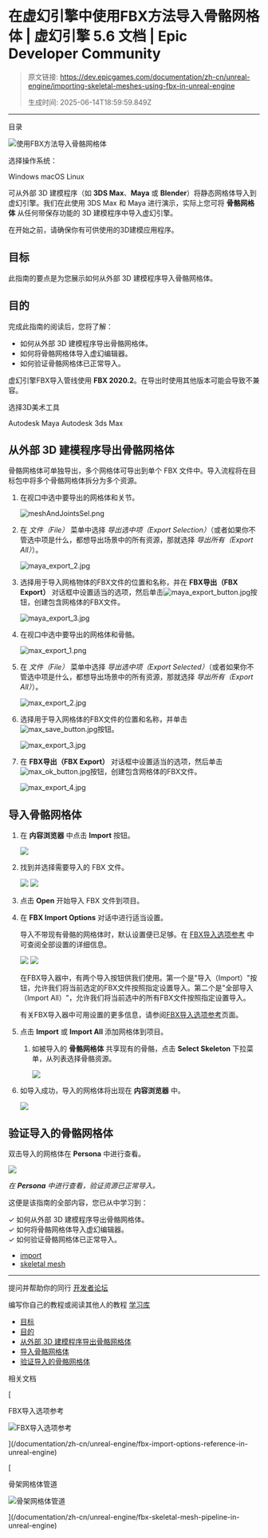 # 在虚幻引擎中使用FBX方法导入骨骼网格体 | 虚幻引擎 5.6 文档 | Epic Developer Community

> 原文链接: https://dev.epicgames.com/documentation/zh-cn/unreal-engine/importing-skeletal-meshes-using-fbx-in-unreal-engine
> 
> 生成时间: 2025-06-14T18:59:59.849Z

---

目录

![使用FBX方法导入骨骼网格体](https://dev.epicgames.com/community/api/documentation/image/397b88b1-f432-46d3-9a52-88c8fbe29d3b?resizing_type=fill&width=1920&height=335)

选择操作系统：

Windows macOS Linux

可从外部 3D 建模程序（如 **3DS Max**、**Maya** 或 **Blender**）将静态网格体导入到虚幻引擎。我们在此使用 3DS Max 和 Maya 进行演示，实际上您可将 **骨骼网格体** 从任何带保存功能的 3D 建模程序中导入虚幻引擎。

在开始之前，请确保你有可供使用的3D建模应用程序。

## 目标

此指南的要点是为您展示如何从外部 3D 建模程序导入骨骼网格体。

## 目的

完成此指南的阅读后，您将了解：

-   如何从外部 3D 建模程序导出骨骼网格体。
-   如何将骨骼网格体导入虚幻编辑器。
-   如何验证骨骼网格体已正常导入。

虚幻引擎FBX导入管线使用 **FBX 2020.2**。在导出时使用其他版本可能会导致不兼容。

选择3D美术工具

Autodesk Maya Autodesk 3ds Max

## 从外部 3D 建模程序导出骨骼网格体

骨骼网格体可单独导出，多个网格体可导出到单个 FBX 文件中。导入流程将在目标包中将多个骨骼网格体拆分为多个资源。

1.  在视口中选中要导出的网格体和关节。
    
    ![meshAndJointsSel.png](https://d1iv7db44yhgxn.cloudfront.net/documentation/images/0f6ffbd4-8b76-46ef-ba7f-9d5889a67e04/meshandjointssel.png)
2.  在 *文件（File）* 菜单中选择 *导出选中项（Export Selection）*（或者如果你不管选中项是什么，都想导出场景中的所有资源，那就选择 *导出所有（Export All）*）。
    
    ![maya_export_2.jpg](https://d1iv7db44yhgxn.cloudfront.net/documentation/images/6a019aca-7c93-4e62-afc0-e008122ef28b/maya_export_2.jpg)
3.  选择用于导入网格物体的FBX文件的位置和名称，并在 **FBX导出（FBX Export）** 对话框中设置适当的选项，然后单击![maya_export_button.jpg](https://d1iv7db44yhgxn.cloudfront.net/documentation/images/31b959e5-8668-4c92-8c56-5265bcfaf650/maya_export_button.jpg)按钮，创建包含网格体的FBX文件。
    
    ![maya_export_3.jpg](https://d1iv7db44yhgxn.cloudfront.net/documentation/images/9f510492-f848-4050-a82f-fe01538fae2f/maya_export_3.jpg)

1.  在视口中选中要导出的网格体和骨骼。
    
    ![max_export_1.png](https://d1iv7db44yhgxn.cloudfront.net/documentation/images/bc0c30de-dd68-4667-9f85-0397016ba9f3/max_export_1.png)
2.  在 *文件（File）* 菜单中选择 *导出选中项（Export Selected）*（或者如果你不管选中项是什么，都想导出场景中的所有资源，那就选择 *导出所有（Export All）*）。
    
    ![max_export_2.jpg](https://d1iv7db44yhgxn.cloudfront.net/documentation/images/b59db3e8-5e1b-47ce-924b-658e1bddfecd/max_export_2.jpg)
3.  选择用于导入网格体的FBX文件的位置和名称，并单击![max_save_button.jpg](https://d1iv7db44yhgxn.cloudfront.net/documentation/images/58cf2e42-8f2f-4e5e-9d6d-6bcbaa324bfe/max_save_button.jpg)按钮。
    
    ![max_export_3.jpg](https://d1iv7db44yhgxn.cloudfront.net/documentation/images/2593fafa-d425-4acf-b6d8-c73b77d31712/max_export_3.jpg)
4.  在 **FBX导出（FBX Export）** 对话框中设置适当的选项，然后单击![max_ok_button.jpg](https://d1iv7db44yhgxn.cloudfront.net/documentation/images/b5e1125b-07aa-4c6d-885b-2900e5171993/max_ok_button.jpg)按钮，创建包含网格体的FBX文件。
    
    ![max_export_4.jpg](https://d1iv7db44yhgxn.cloudfront.net/documentation/images/e633301e-3fc1-49bf-82d6-8e8ddf0edba9/max_export_4.jpg)

## 导入骨骼网格体

1.  在 **内容浏览器** 中点击 **Import** 按钮。
    
    ![](https://d1iv7db44yhgxn.cloudfront.net/documentation/images/540d516b-c838-4f7f-a641-ee38cb3e5337/importbutton_ui.png)
2.  找到并选择需要导入的 FBX 文件。
    
    ![](https://d1iv7db44yhgxn.cloudfront.net/documentation/images/99bc9373-efbf-4a33-a9e9-a23740a69af8/importskeletalmesh_windows.png) ![](https://d1iv7db44yhgxn.cloudfront.net/documentation/images/98c7c583-9c27-44bc-8946-c48ab5c3c5bd/importskeletalmesh_mac.png)
3.  点击 **Open** 开始导入 FBX 文件到项目。
    
4.  在 **FBX Import Options** 对话中进行适当设置。
    
    导入不带现有骨骼的网格体时，默认设置便已足够。在 [FBX导入选项参考](/documentation/zh-cn/unreal-engine/fbx-import-options-reference-in-unreal-engine) 中可查阅全部设置的详细信息。
    
    ![](https://d1iv7db44yhgxn.cloudfront.net/documentation/images/8a2db743-8229-465d-9f17-26c139dbea06/fbxskeletalmeshdialog_windows.png) ![](https://d1iv7db44yhgxn.cloudfront.net/documentation/images/f28edf96-5480-4749-b178-0bc7a9a11b11/fbxskeletalmeshdialog_mac.png)
    
    在FBX导入器中，有两个导入按钮供我们使用。第一个是"导入（Import）"按钮，允许我们将当前选定的FBX文件按照指定设置导入。第二个是"全部导入（Import All）"，允许我们将当前选中的所有FBX文件按照指定设置导入。
    
    有关FBX导入器中可用设置的更多信息，请参阅[FBX导入选项参考](/documentation/zh-cn/unreal-engine/fbx-import-options-reference-in-unreal-engine)页面。
    
5.  点击 **Import** 或 **Import All** 添加网格体到项目。
    
    1.  如被导入的 **骨骼网格体** 共享现有的骨骼，点击 **Select Skeleton** 下拉菜单，从列表选择骨骼资源。
        
        ![](https://d1iv7db44yhgxn.cloudfront.net/documentation/images/4004bdc6-8458-446e-8059-c500a9f66428/import_settings_skeletonbrowser.png)
6.  如导入成功，导入的网格体将出现在 **内容浏览器** 中。
    
    ![](https://d1iv7db44yhgxn.cloudfront.net/documentation/images/70c69623-580a-4e53-97c7-c5705d58fb26/importedskmesh.png)

## 验证导入的骨骼网格体

双击导入的网格体在 **Persona** 中进行查看。

[![](https://d1iv7db44yhgxn.cloudfront.net/documentation/images/0ad67049-462f-432e-9436-d7ee11484646/verify_persona.png)](https://d1iv7db44yhgxn.cloudfront.net/documentation/images/0ad67049-462f-432e-9436-d7ee11484646/verify_persona.png)

*在 **Persona** 中进行查看，验证资源已正常导入。*

这便是该指南的全部内容，您已从中学习到：

✓ 如何从外部 3D 建模程序导出骨骼网格体。  
✓ 如何将骨骼网格体导入虚幻编辑器。  
✓ 如何验证骨骼网格体已正常导入。

-   [import](https://dev.epicgames.com/community/search?query=import)
-   [skeletal mesh](https://dev.epicgames.com/community/search?query=skeletal%20mesh)

* * *

提问并帮助你的同行 [开发者论坛](https://forums.unrealengine.com/categories?tag=unreal-engine)

编写你自己的教程或阅读其他人的教程 [学习库](https://dev.epicgames.com/community/unreal-engine/learning)

-   [目标](/documentation/zh-cn/unreal-engine/importing-skeletal-meshes-using-fbx-in-unreal-engine#%E7%9B%AE%E6%A0%87)
-   [目的](/documentation/zh-cn/unreal-engine/importing-skeletal-meshes-using-fbx-in-unreal-engine#%E7%9B%AE%E7%9A%84)
-   [从外部 3D 建模程序导出骨骼网格体](/documentation/zh-cn/unreal-engine/importing-skeletal-meshes-using-fbx-in-unreal-engine#%E4%BB%8E%E5%A4%96%E9%83%A83d%E5%BB%BA%E6%A8%A1%E7%A8%8B%E5%BA%8F%E5%AF%BC%E5%87%BA%E9%AA%A8%E9%AA%BC%E7%BD%91%E6%A0%BC%E4%BD%93)
-   [导入骨骼网格体](/documentation/zh-cn/unreal-engine/importing-skeletal-meshes-using-fbx-in-unreal-engine#%E5%AF%BC%E5%85%A5%E9%AA%A8%E9%AA%BC%E7%BD%91%E6%A0%BC%E4%BD%93)
-   [验证导入的骨骼网格体](/documentation/zh-cn/unreal-engine/importing-skeletal-meshes-using-fbx-in-unreal-engine#%E9%AA%8C%E8%AF%81%E5%AF%BC%E5%85%A5%E7%9A%84%E9%AA%A8%E9%AA%BC%E7%BD%91%E6%A0%BC%E4%BD%93)

相关文档

[

FBX导入选项参考

![FBX导入选项参考](https://dev.epicgames.com/community/api/documentation/image/8c6bff4d-0dc5-4058-8790-04adff60871b?resizing_type=fit&width=160&height=92)

](/documentation/zh-cn/unreal-engine/fbx-import-options-reference-in-unreal-engine)

[

骨架网格体管道

![骨架网格体管道](https://dev.epicgames.com/community/api/documentation/image/5c9366a0-9949-44e3-a3a9-9951e6c50ad0?resizing_type=fit&width=160&height=92)

](/documentation/zh-cn/unreal-engine/fbx-skeletal-mesh-pipeline-in-unreal-engine)